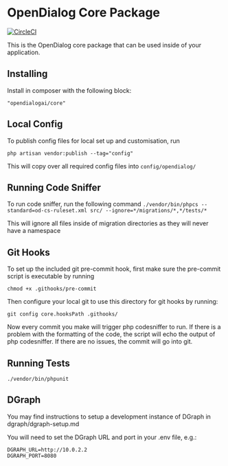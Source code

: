 # OpenDialog Core Package

[![CircleCI](https://circleci.com/gh/opendialogai/core/tree/master.svg?style=svg&circle-token=d14bcacaf3cd3e6ae4dfd2fb3bf03658cf0ca8fa)](https://circleci.com/gh/opendialogai/core/tree/master)

This is the OpenDialog core package that can be used inside of your application.

## Installing

Install in composer with the following block:

```"opendialogai/core"```

## Local Config
To publish config files for local set up and customisation, run

```php artisan vendor:publish --tag="config"```

This will copy over all required config files into `config/opendialog/`

## Running Code Sniffer

To run code sniffer, run the following command
```./vendor/bin/phpcs --standard=od-cs-ruleset.xml src/ --ignore=*/migrations/*,*/tests/*```

This will ignore all files inside of migration directories as they will never have a namespace

## Git Hooks

To set up the included git pre-commit hook, first make sure the pre-commit script is executable by running

```chmod +x .githooks/pre-commit```

Then configure your local git to use this directory for git hooks by running:

```git config core.hooksPath .githooks/```

Now every commit you make will trigger php codesniffer to run. If there is a problem with the formatting
of the code, the script will echo the output of php codesniffer. If there are no issues, the commit will
go into git.

## Running Tests

```./vendor/bin/phpunit```

## DGraph

You may find instructions to setup a development instance of DGraph in dgraph/dgraph-setup.md

You will need to set the DGraph URL and port in your .env file, e.g.:

```
DGRAPH_URL=http://10.0.2.2
DGRAPH_PORT=8080
```
